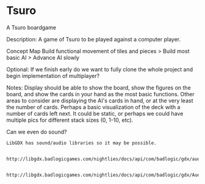 # Tsuro
A Tsuro boardgame

Description: A game of Tsuro to be played against a computer player.

Concept Map
Build functional movement of tiles and pieces > Build most basic AI > Advance AI slowly

Optional:
If we finish early do we want to fully clone the whole project and begin implementation of multiplayer?

Notes:
Display should be able to show the board, show the figures on the board, and show the cards in your hand as the most 
basic functions.  Other areas to consider are displaying the AI's cards in hand, or at the very least the number of cards.
Perhaps a basic visualization of the deck with a number of cards left next. It could be static, or perhaps we could have 
multiple pics for different stack sizes (0, 1-10, etc).

Can we even do sound?

    LibGDX has sound/audio libraries so it may be possible.
    
        http://libgdx.badlogicgames.com/nightlies/docs/api/com/badlogic/gdx/audio/Sound.html
        
        http://libgdx.badlogicgames.com/nightlies/docs/api/com/badlogic/gdx/Audio.html
